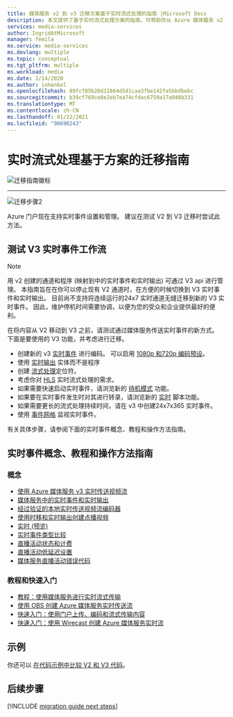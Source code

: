 ```yaml
---
title: 媒体服务 v2 到 v3 迁移方案基于实时流式处理的指南 |Microsoft Docs
description: 本文提供了基于实时流式处理方案的指南，可帮助你从 Azure 媒体服务 v2 迁移到 v3。
services: media-services
author: IngridAtMicrosoft
manager: femila
ms.service: media-services
ms.devlang: multiple
ms.topic: conceptual
ms.tgt_pltfrm: multiple
ms.workload: media
ms.date: 1/14/2020
ms.author: inhenkel
ms.openlocfilehash: 89fcf85b20d11664d5d1caa3fbe142fa5bbdbebc
ms.sourcegitcommit: b39cf769ce8e2eb7ea74cfdac6759a17a048b331
ms.translationtype: MT
ms.contentlocale: zh-CN
ms.lasthandoff: 01/22/2021
ms.locfileid: "98690243"
---
```

# <a name="live-streaming-scenario-based-migration-guidance"></a>实时流式处理基于方案的迁移指南

![迁移指南徽标](./media/migration-guide/azure-media-services-logo-migration-guide.svg)

<hr color="#5ea0ef" size="10">

![迁移步骤2](./media/migration-guide/steps-4.svg)

Azure 门户现在支持实时事件设置和管理。  建议在测试 V2 到 V3 迁移时尝试此方法。

## <a name="test-the-v3-live-event-workflow"></a>测试 V3 实时事件工作流

> [!NOTE]
> 用 v2 创建的通道和程序 (映射到中的实时事件和实时输出) 可通过 V3 api 进行管理。 本指南旨在在你可以停止现有 V2 通道时，在方便的时候切换到 V3 实时事件和实时输出。 目前尚不支持将连续运行的24x7 实时通道无缝迁移到新的 V3 实时事件。 因此，维护停机时间需要协调，以便为您的受众和企业提供最好的便利。

在将内容从 V2 移动到 V3 之前，请测试通过媒体服务传送实时事件的新方式。 下面是要使用的 V3 功能，并考虑进行迁移。

- 创建新的 v3 [实时事件](live-events-outputs-concept.md#live-events) 进行编码。 可以启用 [1080p 和720p 编码预设](live-event-types-comparison.md#system-presets)。
- 使用 [实时输出](live-events-outputs-concept.md#live-outputs) 实体而不是程序
- 创建 [流式处理](streaming-locators-concept.md)定位符。
- 考虑你对 [HLS](dynamic-packaging-overview.md) 实时流式处理的需求。
- 如果需要快速启动实时事件，请浏览新的 [待机模式](live-events-outputs-concept.md#standby-mode) 功能。
- 如果要在实时事件发生时对其进行转录，请浏览新的 [实时](live-transcription.md) 脚本功能。
- 如果需要更长的流式处理持续时间，请在 v3 中创建24x7x365 实时事件。
- 使用 [事件网格](monitor-events-portal-how-to.md) 监视实时事件。

有关具体步骤，请参阅下面的实时事件概念、教程和操作方法指南。

## <a name="live-events-concepts-tutorials-and-how-to-guides"></a>实时事件概念、教程和操作方法指南

### <a name="concepts"></a>概念

- [使用 Azure 媒体服务 v3 实时传送视频流](live-streaming-overview.md)
- [媒体服务中的实时事件和实时输出](live-events-outputs-concept.md)
- [经过验证的本地实时传送视频流编码器](recommended-on-premises-live-encoders.md)
- [使用时移和实时输出创建点播视频](live-event-cloud-dvr.md)
- [实时 (预览) ](live-transcription.md)
- [实时事件类型比较](live-event-types-comparison.md)
- [直播活动状态和计费](live-event-states-billing.md)
- [直播活动低延迟设置](live-event-latency.md)
- [媒体服务直播活动错误代码](live-event-error-codes.md)

### <a name="tutorials-and-quickstarts"></a>教程和快速入门

- [教程：使用媒体服务进行实时流式传输](stream-live-tutorial-with-api.md)
- [使用 OBS 创建 Azure 媒体服务实时传送流](live-events-obs-quickstart.md)
- [快速入门：使用门户上传、编码和流式传输内容](manage-assets-quickstart.md)
- [快速入门：使用 Wirecast 创建 Azure 媒体服务实时流](live-events-wirecast-quickstart.md)

## <a name="samples"></a>示例

你还可以 [在代码示例中比较 V2 和 V3 代码](migrate-v-2-v-3-migration-samples.md)。

## <a name="next-steps"></a>后续步骤

[!INCLUDE [migration guide next steps](./includes/migration-guide-next-steps.md)]
